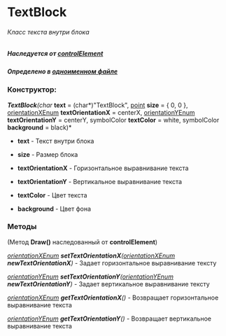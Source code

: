 # TextBlock
###### Класс текста внутри блока
##### Наследуется от [controlElement](https://github.com/googleplexplex/Console-Presentation-Foundation/blob/master/doc/controlElement.md)
##### Определено в [одноименном файле](https://github.com/googleplexplex/Console-Presentation-Foundation/blob/master/elements/TextBlock.hpp)


### Конструктор:

****TextBlock***(char* **text** = (char*)"TextBlock", [point](https://github.com/googleplexplex/Console-Presentation-Foundation/blob/master/doc/Types.hpp.md) **size** = { 0, 0 }, [orientationXEnum](https://github.com/googleplexplex/Console-Presentation-Foundation/blob/master/doc/Types.hpp.md) **textOrientationX** = centerX, [orientationYEnum](https://github.com/googleplexplex/Console-Presentation-Foundation/blob/master/doc/Types.hpp.md) **textOrientationY** = centerY, symbolColor **textColor** = white, symbolColor **background** = black)*

* **text** - Текст внутри блока

* **size** - Размер блока

* **textOrientationX** - Горизонтальное выравнивание текста

* **textOrientationY** - Вертикальное выравнивание текста

* **textColor** - Цвет текста

* **background** - Цвет фона

### Методы

(Метод **Draw()** наследованный от **controlElement**)

*[orientationXEnum](https://github.com/googleplexplex/Console-Presentation-Foundation/blob/master/doc/Types.hpp.md) ***setTextOrientationX***([orientationXEnum](https://github.com/googleplexplex/Console-Presentation-Foundation/blob/master/doc/Types.hpp.md) **newTextOrientationX**)* - Задает горизонтальное выравнивание тексту

*[orientationYEnum](https://github.com/googleplexplex/Console-Presentation-Foundation/blob/master/doc/Types.hpp.md) ***setTextOrientationY***([orientationYEnum](https://github.com/googleplexplex/Console-Presentation-Foundation/blob/master/doc/Types.hpp.md) **newTextOrientationY**)* - Задает вертикальное выравнивание тексту

*[orientationXEnum](https://github.com/googleplexplex/Console-Presentation-Foundation/blob/master/doc/Types.hpp.md) ***getTextOrientationX***()* - Возвращает горизонтальное выравнивание текста

*[orientationYEnum](https://github.com/googleplexplex/Console-Presentation-Foundation/blob/master/doc/Types.hpp.md) ***getTextOrientationY***()* - Возвращает вертикальное выравнивание текста